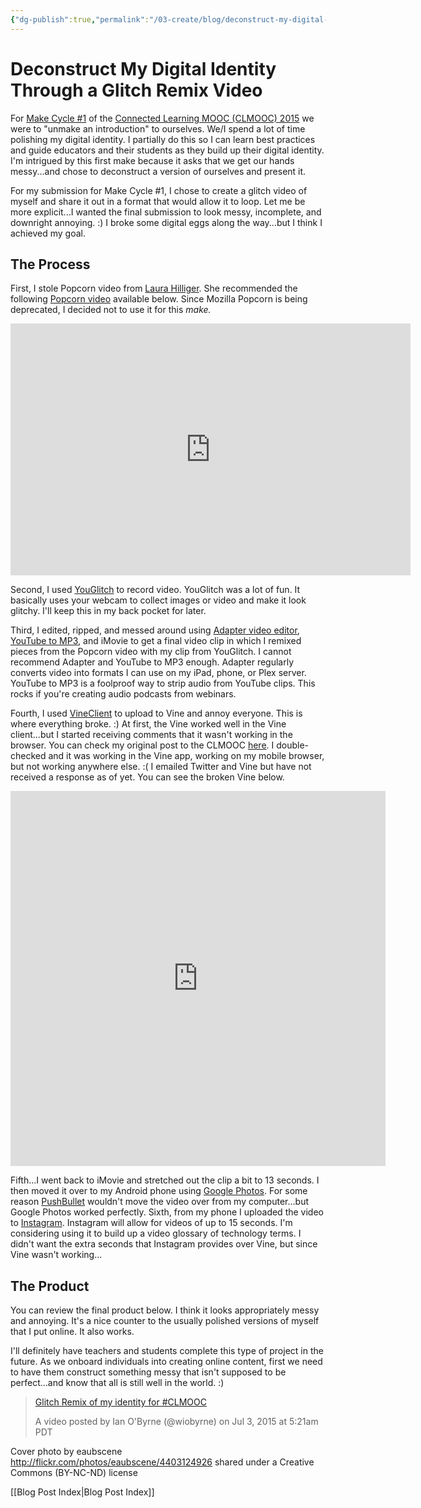 ```yaml
---
{"dg-publish":true,"permalink":"/03-create/blog/deconstruct-my-digital-identity-through-a-glitch-remix-video/","title":"Deconstruct My Digital Identity Through a Glitch Remix Video - #CLMOOC Make Cycle 1","tags":["clmooc","digital-identity"]}
---
```


# Deconstruct My Digital Identity Through a Glitch Remix Video

For [Make Cycle #1](http://clmooc.educatorinnovator.org/2015/2015-06-24/make-cycle-1-unmaking-an-introduction/) of the [Connected Learning MOOC (CLMOOC) 2015](http://clmooc.educatorinnovator.org/2015/) we were to "unmake an introduction" to ourselves. We/I spend a lot of time polishing my digital identity. I partially do this so I can learn best practices and guide educators and their students as they build up their digital identity. I'm intrigued by this first make because it asks that we get our hands messy...and chose to deconstruct a version of ourselves and present it.

For my submission for Make Cycle #1, I chose to create a glitch video of myself and share it out in a format that would allow it to loop. Let me be more explicit...I wanted the final submission to look messy, incomplete, and downright annoying. :) I broke some digital eggs along the way...but I think I achieved my goal.

## The Process

First, I stole Popcorn video from [Laura Hilliger](https://twitter.com/epilepticrabbit). She recommended the following [Popcorn video](https://elsewhere.makes.org/popcorn/1if1) available below. Since Mozilla Popcorn is being deprecated, I decided not to use it for this _make._

<iframe src="https://elsewhere.makes.org/popcorn/1if1_" width="640" height="403" frameborder="0" allowfullscreen="allowfullscreen"></iframe>

Second, I used [YouGlitch](http://www.uglitch.com/en/uglitch/page/corrupt-browser/-/corrupt-browser44) to record video. YouGlitch was a lot of fun. It basically uses your webcam to collect images or video and make it look glitchy. I'll keep this in my back pocket for later.

Third, I edited, ripped, and messed around using [Adapter video editor](https://www.macroplant.com/adapter/), [YouTube to MP3](http://www.mediahuman.com/youtube-to-mp3-converter/), and iMovie to get a final video clip in which I remixed pieces from the Popcorn video with my clip from YouGlitch. I cannot recommend Adapter and YouTube to MP3 enough. Adapter regularly converts video into formats I can use on my iPad, phone, or Plex server. YouTube to MP3 is a foolproof way to strip audio from YouTube clips. This rocks if you're creating audio podcasts from webinars.

Fourth, I used [VineClient](https://client.vineclient.com/) to upload to Vine and annoy everyone. This is where everything broke. :) At first, the Vine worked well in the Vine client...but I started receiving comments that it wasn't working in the browser. You can check my original post to the CLMOOC [here](https://plus.google.com/+IanOByrne/posts/AnMcHkFMRg3). I double-checked and it was working in the Vine app, working on my mobile browser, but not working anywhere else. :( I emailed Twitter and Vine but have not received a response as of yet. You can see the broken Vine below.

<iframe src="https://vine.co/v/e5EbXAgUBiY/embed/simple" width="600" height="600" frameborder="0"></iframe>

<script src="https://platform.vine.co/static/scripts/embed.js"></script>

Fifth...I went back to iMovie and stretched out the clip a bit to 13 seconds. I then moved it over to my Android phone using [Google Photos](https://photos.google.com/). For some reason [PushBullet](https://www.pushbullet.com/) wouldn't move the video over from my computer...but Google Photos worked perfectly. Sixth, from my phone I uploaded the video to [Instagram](https://instagram.com/wiobyrne/). Instagram will allow for videos of up to 15 seconds. I'm considering using it to build up a video glossary of technology terms. I didn't want the extra seconds that Instagram provides over Vine, but since Vine wasn't working...

## The Product

You can review the final product below. I think it looks appropriately messy and annoying. It's a nice counter to the usually polished versions of myself that I put online. It also works. 

I'll definitely have teachers and students complete this type of project in the future. As we onboard individuals into creating online content, first we need to have them construct something messy that isn't supposed to be perfect...and know that all is still well in the world. :)

> [Glitch Remix of my identity for #CLMOOC](https://instagram.com/p/4rH2LZLV7F/)
> 
> A video posted by Ian O'Byrne (@wiobyrne) on Jul 3, 2015 at 5:21am PDT

<script src="//platform.instagram.com/en_US/embeds.js" async defer="defer"></script>

Cover photo by eaubscene http://flickr.com/photos/eaubscene/4403124926 shared under a Creative Commons (BY-NC-ND) license

[[Blog Post Index\|Blog Post Index]]